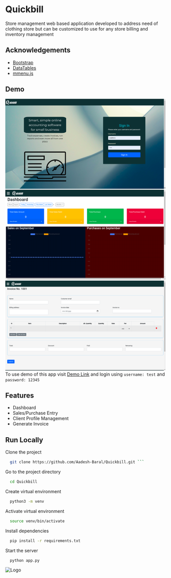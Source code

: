 
# Quickbill

Store management web based application developed to address need of clothing store but can be customized to use for any store billing and inventory management 


## Acknowledgements

 - [Bootstrap](https://getbootstrap.com/)
 - [DataTables](https://datatables.net/)
 - [mmenu.js](https://mmenujs.com/)

  
## Demo
![](./images/login.png)
![](./images/dashboard.png)
![](./images/sales_form.png)
To use demo of this app visit [Demo Link](https://fastinvoice.herokuapp.com/)
and login using ``username: test`` and ``password: 12345``

## Features

- Dashboard
- Sales/Purchase Entry
- Client Profile Management
- Generate Invoice

  
## Run Locally

Clone the project

```bash
  git clone https://github.com/Aadesh-Baral/Quickbill.git ```

```

Go to the project directory

```bash
  cd Quickbill
```
Create virtual environment
```bash
  python3 -m venv
```
Activate virtual environment
```bash
  source venv/bin/activate
```
Install dependencies

```bash
  pip install -r requirements.txt
```

Start the server

```bash
  python app.py
```

  
![Logo](https://dev-to-uploads.s3.amazonaws.com/uploads/articles/th5xamgrr6se0x5ro4g6.png)

    

